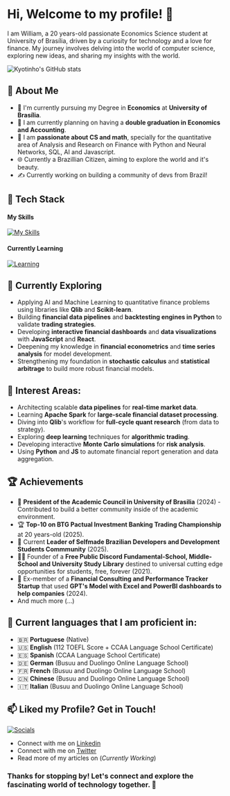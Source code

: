 # Hi, Welcome to my profile! 👋

I am William, a 20 years-old passionate Economics Science student at University of Brasília, driven by a curiosity for technology and a love for finance. My journey involves delving into the world of computer science, exploring new ideas, and sharing my insights with the world.

![Kyotinho's GitHub stats](https://github-readme-stats.vercel.app/api?username=kyotinho&show_icons=true&theme=radical)

## 🚀 About Me

- 🔭 I'm currently pursuing my Degree in **Economics** at **University of Brasília**.
- 💭 I am currently planning on having a **double graduation in Economics and Accounting**.
- 📝 I am **passionate about CS and math**, specially for the quantitative area of Analysis and Research on Finance with Python and Neural Networks, SQL, AI and Javascript.
- 🌐 Currently a Brazillian Citizen, aiming to explore the world and it's beauty.
- ✍️ Currently working on building a community of devs from Brazil!

## 🧠 Tech Stack

#### My Skills
[![My Skills](https://skillicons.dev/icons?i=js,html,py,pycharm,react,sqlite,arch,linux,debian,blender,obsidian,notion,latex,git,github,gmail,discord,bots,discordjs,ai,ps,pr,ae)](https://skillicons.dev)

#### Currently Learning
[![Learning](https://skillicons.dev/icons?i=ocaml,cpp)](https://skillicons.dev)

## 🌱 Currently Exploring

  - Applying AI and Machine Learning to quantitative finance problems using libraries like **Qlib** and **Scikit-learn**.
  - Building **financial data pipelines** and **backtesting engines in Python** to validate **trading strategies**.
  - Developing **interactive financial dashboards** and **data visualizations** with **JavaScript** and **React**.
  - Deepening my knowledge in **financial econometrics** and **time series analysis** for model development.
  - Strengthening my foundation in **stochastic calculus** and **statistical arbitrage** to build more robust financial models.

## 🪷 Interest Areas:

  - Architecting scalable **data pipelines** for **real-time market data**.
  - Learning **Apache Spark** for **large-scale financial dataset processing**.
  - Diving into **Qlib**'s workflow for **full-cycle quant research** (from data to strategy).
  - Exploring **deep learning** techniques for **algorithmic trading**.
  - Developing interactive **Monte Carlo simulations** for **risk analysis**.
  - Using **Python** and **JS** to automate financial report generation and data aggregation.
    
 ## 🏆 Achievements

- 🌟 **President of the Academic Council in University of Brasilia** (2024) - Contributed to build a better community inside of the academic environment.
- 🏆 **Top-10 on BTG Pactual Investment Banking Trading Championship** at 20 years-old (2025).
- 🐚 Current **Leader of Selfmade Brazilian Developers and Development Students Commmunity** (2025).
- 🧑‍🏫 Founder of a **Free Public Discord Fundamental-School, Middle-School and University Study Library** destined to universal cutting edge opportunities for students, free, forever (2021).
- 🧮 Ex-member of a **Financial Consulting and Performance Tracker Startup** that used **GPT's Model with Excel and PowerBI dashboards to help companies** (2024).
- And much more (...)

## 💬 Current languages that I am proficient in:

- 🇧🇷 **Portuguese** (Native)
- 🇺🇸 **English** (112 TOEFL Score + CCAA Language School Certificate)
- 🇪🇸 **Spanish** (CCAA Language School Certificate)
- 🇩🇪 **German** (Busuu and Duolingo Online Language School)
- 🇫🇷 **French** (Busuu and Duolingo Online Language School)
- 🇨🇳 **Chinese** (Busuu and Duolingo Online Language School)
- 🇮🇹 **Italian** (Busuu and Duolingo Online Language School)
  
## 📫 Liked my Profile? Get in Touch!

[![Socials](https://skillicons.dev/icons?i=linkedin,twitter)](https://skillicons.dev)

- Connect with me on [Linkedin](https://www.linkedin.com/in/williamsoares1/)
- Connect with me on [Twitter](https://x.com/kyotocanhoto)
- Read more of my articles on (*Currently Working*)

### Thanks for stopping by! Let's connect and explore the fascinating world of technology together. 🚀
